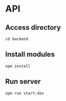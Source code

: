# API
## Access directory
`
cd backend
`
## Install modules
`
npm install
`
## Run server
`
npm run start:dev
`